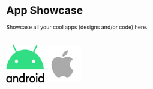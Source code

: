 # App Showcase
Showcase all your cool apps (designs and/or code) here.
# <img src="https://github.com/ac-ayan/image-assets/blob/master/android.png?raw=true" width=100 height=100><img src="https://github.com/ac-ayan/image-assets/blob/master/ios.png?raw=true" height=100 width=100>

